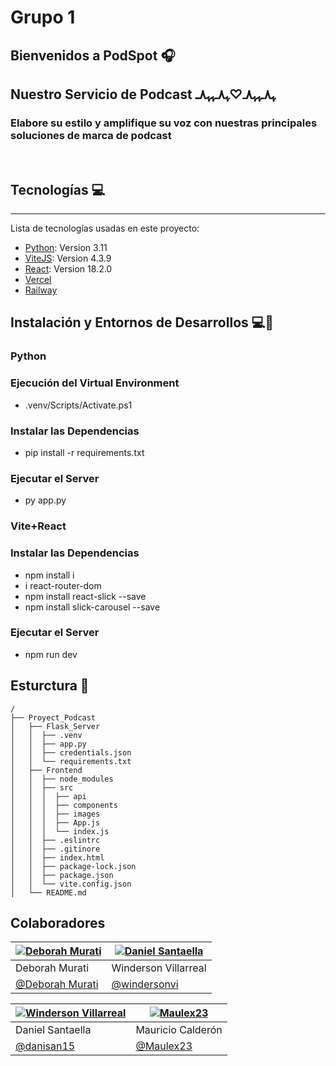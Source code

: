 # Grupo 1

## Bienvenidos a PodSpot 🎧

## Nuestro Servicio de Podcast ﮩ٨ـﮩﮩ٨ـ♡ﮩ٨ـﮩﮩ٨ـ
### Elabore su estilo y amplifique su voz con nuestras principales soluciones de marca de podcast

<br/>

## Tecnologías 💻

***
Lista de tecnologías usadas en este proyecto:

* [Python](https://www.python.org/): Version 3.11
* [ViteJS](https://vitejs.dev): Version 4.3.9
* [React](https://example.com): Version 18.2.0
* [Vercel](https://vercel.com/)
* [Railway](https://railway.app/)

## Instalación y Entornos de Desarrollos 💻🚀

### Python
### Ejecución del Virtual Environment 
* .venv/Scripts/Activate.ps1
### Instalar las Dependencias
* pip install -r requirements.txt
### Ejecutar el Server 
* py app.py

### Vite+React
### Instalar las Dependencias
* npm install i
* i react-router-dom
* npm install react-slick --save
* npm install slick-carousel --save
### Ejecutar el Server
* npm run dev
## Esturctura 📁

````
/
├── Proyect_Podcast
│   ├── Flask_Server
│   │  ├── .venv
│   │  ├── app.py
│   │  ├── credentials.json
│   │  └── requirements.txt
│   ├── Frontend
│   │  ├── node_modules
│   │  ├── src
│   │  │  ├── api
│   │  │  ├── components
│   │  │  ├── images
│   │  │  ├── App.js
│   │  │  └── index.js
│   │  ├── .eslintrc
│   │  ├── .gitinore
│   │  ├── index.html
│   │  ├── package-lock.json
│   │  ├── package.json
│   │  └── vite.config.json
│   └── README.md
````

## Colaboradores

| [![Deborah Murati](https://avatars.githubusercontent.com/u/110952847?v=4)](https://github.com/Debymg) | [![Daniel Santaella](https://avatars.githubusercontent.com/u/93623498?v=4)]((https://github.com/danisan15)) |
| ---------------------------------------------------------------------------------------------------------------------- | ----------------------------------------------------------------------------------------- |
| Deborah Murati                                                                                                       | Winderson Villarreal                                                                                       |
| [@Deborah Murati](https://github.com/Debymg)                                                               | [@windersonvi](https://github.com/windersonvi)                                                            |

| [![Winderson Villarreal](https://avatars.githubusercontent.com/u/105687762?v=4)](https://github.com/windersonvi) | [![Maulex23](https://avatars.githubusercontent.com/u/119123679?v=4)](https://github.com/Maulex23) |
| ---------------------------------------------------------------------------------------------------------------------- | ----------------------------------------------------------------------------------------- |
| Daniel Santaella                                                                                                       | Mauricio Calderón                                                                                       |
| [@danisan15]((https://github.com/danisan15))                                                               | [@Maulex23](https://github.com/Maulex23)                                                            |
